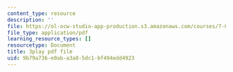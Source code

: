 ```yaml
---
content_type: resource
description: ''
file: https://ol-ocw-studio-app-production.s3.amazonaws.com/courses/7-01sc-fundamentals-of-biology-fall-2011/9b79a736e0aba3a85dc1bf494edd4923_qY0ixUWJx0g.pdf
file_type: application/pdf
learning_resource_types: []
resourcetype: Document
title: 3play pdf file
uid: 9b79a736-e0ab-a3a8-5dc1-bf494edd4923
---
```

